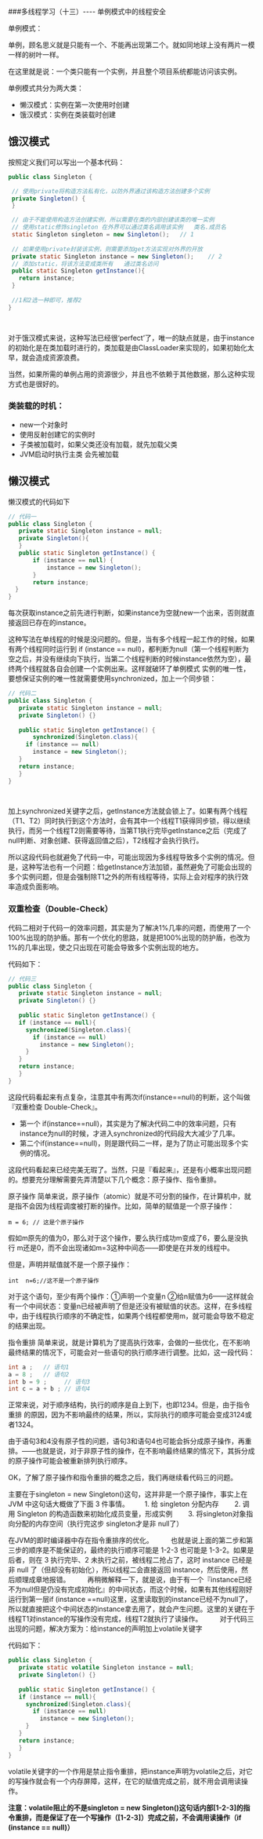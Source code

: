 ###多线程学习（十三）---- 单例模式中的线程安全

单例模式：

单例，顾名思义就是只能有一个、不能再出现第二个。就如同地球上没有两片一模一样的树叶一样。

在这里就是说：一个类只能有一个实例，并且整个项目系统都能访问该实例。



单例模式共分为两大类：

- 懒汉模式：实例在第一次使用时创建
- 饿汉模式：实例在类装载时创建

## 饿汉模式

按照定义我们可以写出一个基本代码：

```java
public class Singleton {

 // 使用private将构造方法私有化，以防外界通过该构造方法创建多个实例
 private Singleton() {
 }

 // 由于不能使用构造方法创建实例，所以需要在类的内部创建该类的唯一实例
 // 使用static修饰singleton 在外界可以通过类名调用该实例   类名.成员名
 static Singleton singleton = new Singleton();   // 1
 
 // 如果使用private封装该实例，则需要添加get方法实现对外界的开放
 private static Singleton instance = new Singleton();    // 2
 // 添加static，将该方法变成类所有   通过类名访问
 public static Singleton getInstance(){
   return instance;
 }
 
 //1和2选一种即可，推荐2
}

 
```

 

对于饿汉模式来说，这种写法已经很‘perfect’了，唯一的缺点就是，由于instance的初始化是在类加载时进行的，类加载是由ClassLoader来实现的，如果初始化太早，就会造成资源浪费。


当然，如果所需的单例占用的资源很少，并且也不依赖于其他数据，那么这种实现方式也是很好的。

 

### 类装载的时机：

- new一个对象时
- 使用反射创建它的实例时
- 子类被加载时，如果父类还没有加载，就先加载父类
- JVM启动时执行主类 会先被加载

##  

## 懒汉模式

懒汉模式的代码如下

```java
// 代码一
public class Singleton {
   private static Singleton instance = null;
   private Singleton(){
   }
   public static Singleton getInstance() {
       if (instance == null) {
           instance = new Singleton(); 
       }        
       return instance; 
  }
} 
```

每次获取instance之前先进行判断，如果instance为空就new一个出来，否则就直接返回已存在的instance。

这种写法在单线程的时候是没问题的。但是，当有多个线程一起工作的时候，如果有两个线程同时运行到 if (instance == null)，都判断为null（第一个线程判断为空之后，并没有继续向下执行，当第二个线程判断的时候instance依然为空），最终两个线程就各自会创建一个实例出来。这样就破环了单例模式 实例的唯一性，要想保证实例的唯一性就需要使用synchronized，加上一个同步锁：

```java
// 代码二
public class Singleton {
   private static Singleton instance = null;
   private Singleton() {}
 
   public static Singleton getInstance() {
       synchronized(Singleton.class){
     if (instance == null)
       instance = new Singleton();
   }
   return instance;
   }
}

 
```

 

加上synchronized关键字之后，getInstance方法就会锁上了。如果有两个线程（T1、T2）同时执行到这个方法时，会有其中一个线程T1获得同步锁，得以继续执行，而另一个线程T2则需要等待，当第T1执行完毕getInstance之后（完成了null判断、对象创建、获得返回值之后），T2线程才会执行执行。

 

所以这段代码也就避免了代码一中，可能出现因为多线程导致多个实例的情况。但是，这种写法也有一个问题：给getInstance方法加锁，虽然避免了可能会出现的多个实例问题，但是会强制除T1之外的所有线程等待，实际上会对程序的执行效率造成负面影响。

### 双重检查（Double-Check）

 

代码二相对于代码一的效率问题，其实是为了解决1%几率的问题，而使用了一个100%出现的防护盾。那有一个优化的思路，就是把100%出现的防护盾，也改为1%的几率出现，使之只出现在可能会导致多个实例出现的地方。


代码如下：

```java
// 代码三
public class Singleton {
   private static Singleton instance = null;
   private Singleton() {}
 
   public static Singleton getInstance() {
   if (instance == null){
     synchronized(Singleton.class){
       if (instance == null)
         instance = new Singleton();
     }
   }
   return instance;
   }
}
```

 

这段代码看起来有点复杂，注意其中有两次if(instance==null)的判断，这个叫做『双重检查 Double-Check』。

- 第一个 if(instance==null)，其实是为了解决代码二中的效率问题，只有instance为null的时候，才进入synchronized的代码段大大减少了几率。
- 第二个if(instance==null)，则是跟代码二一样，是为了防止可能出现多个实例的情况。

 

这段代码看起来已经完美无瑕了。当然，只是『看起来』，还是有小概率出现问题的。想要充分理解需要先弄清楚以下几个概念：原子操作、指令重排。

 

原子操作
简单来说，原子操作（atomic）就是不可分割的操作，在计算机中，就是指不会因为线程调度被打断的操作。比如，简单的赋值是一个原子操作：

```
m = 6; // 这是个原子操作
```

 

假如m原先的值为0，那么对于这个操作，要么执行成功m变成了6，要么是没执行 m还是0，而不会出现诸如m=3这种中间态——即使是在并发的线程中。

 

但是，声明并赋值就不是一个原子操作：

```
int  n=6;//这不是一个原子操作
```

 

对于这个语句，至少有两个操作：①声明一个变量n ②给n赋值为6——这样就会有一个中间状态：变量n已经被声明了但是还没有被赋值的状态。这样，在多线程中，由于线程执行顺序的不确定性，如果两个线程都使用m，就可能会导致不稳定的结果出现。

 

指令重排
简单来说，就是计算机为了提高执行效率，会做的一些优化，在不影响最终结果的情况下，可能会对一些语句的执行顺序进行调整。比如，这一段代码：

```java
int a ;   // 语句1 
a = 8 ;   // 语句2
int b = 9 ;     // 语句3
int c = a + b ; // 语句4
```

 

正常来说，对于顺序结构，执行的顺序是自上到下，也即1234。但是，由于指令重排
的原因，因为不影响最终的结果，所以，实际执行的顺序可能会变成3124或者1324。

由于语句3和4没有原子性的问题，语句3和语句4也可能会拆分成原子操作，再重排。——也就是说，对于非原子性的操作，在不影响最终结果的情况下，其拆分成的原子操作可能会被重新排列执行顺序。

 

OK，了解了原子操作和指令重排的概念之后，我们再继续看代码三的问题。

 

主要在于singleton = new Singleton()这句，这并非是一个原子操作，事实上在 JVM 中这句话大概做了下面 3 件事情。
　　1. 给 singleton 分配内存
　　2. 调用 Singleton 的构造函数来初始化成员变量，形成实例
　　3. 将singleton对象指向分配的内存空间（执行完这步 singleton才是非 null了）

在JVM的即时编译器中存在指令重排序的优化。
　　
也就是说上面的第二步和第三步的顺序是不能保证的，最终的执行顺序可能是 1-2-3 也可能是 1-3-2。如果是后者，则在 3 执行完毕、2 未执行之前，被线程二抢占了，这时 instance 已经是非 null 了（但却没有初始化），所以线程二会直接返回 instance，然后使用，然后顺理成章地报错。
　　
再稍微解释一下，就是说，由于有一个『instance已经不为null但是仍没有完成初始化』的中间状态，而这个时候，如果有其他线程刚好运行到第一层if (instance ==null)这里，这里读取到的instance已经不为null了，所以就直接把这个中间状态的instance拿去用了，就会产生问题。这里的关键在于线程T1对instance的写操作没有完成，线程T2就执行了读操作。
　　
对于代码三出现的问题，解决方案为：给instance的声明加上volatile关键字


代码如下：

```java
public class Singleton {
   private static volatile Singleton instance = null;
   private Singleton() {}
 
   public static Singleton getInstance() {
   if (instance == null){
     synchronized(Singleton.class){
       if (instance == null)
         instance = new Singleton();
     }
   }
   return instance;
   }
}
```

 

volatile关键字的一个作用是禁止指令重排，把instance声明为volatile之后，对它的写操作就会有一个内存屏障，这样，在它的赋值完成之前，就不用会调用读操作。

 

**注意：volatile阻止的不是singleton = new Singleton()这句话内部[1-2-3]的指令重排，而是保证了在一个写操作（[1-2-3]）完成之前，不会调用读操作（if (instance == null)）**